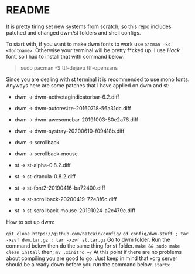 # README
It is pretty tiring set new systems from scratch, so this repo includes patched and changed dwm/st folders and shell configs.

To start with, if you want to make dwm fonts to work use `pacman -Ss <fontname>`. Otherwise your terminal will be pretty f\*cked up. I use *Hack* font, so I had to install that with command below:
> sudo pacman -S ttf-dejavu ttf-opensans

Since you are dealing with st terminal it is recommended to use mono fonts. Anyways here are some patches that I have applied on dwm and st:

* dwm -> dwm-activetagindicatorbar-6.2.diff
* dwm -> dwm-autoresize-20160718-56a31dc.diff
* dwm -> dwm-awesomebar-20191003-80e2a76.diff
* dwm -> dwm-systray-20200610-f09418b.diff
* dwm -> scrollback
* dwm -> scrollback-mouse

* st -> st-alpha-0.8.2.diff
* st -> st-dracula-0.8.2.diff
* st -> st-font2-20190416-ba72400.diff
* st -> st-scrollback-20200419-72e3f6c.diff
* st -> st-scrollback-mouse-20191024-a2c479c.diff

How to set up dwm:

`git clone https://github.com/batcain/config/`
`cd config/dwm-stuff ; tar -xzvf dwm.tar.gz ; tar -xzvf st.tar.gz`
Go to dwm folder. Run the command below then do the same thing for st folder.
`make && sudo make clean install`
then;
`mv .xinitrc ~/`
At this point if there are no problems about compiling you are good to go. Just keep in mind that xorg server should be already down before you run the command below.
`startx` 
